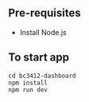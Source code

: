 ## Pre-requisites
- Install Node.js

## To start app

```
cd bc3412-dashboard
npm install
npm run dev
```